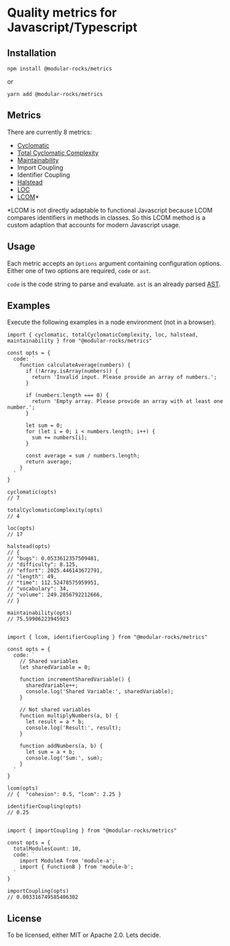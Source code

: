 # Quality metrics for Javascript/Typescript

## Installation

`npm install @modular-rocks/metrics`

or 

`yarn add @modular-rocks/metrics` 


## Metrics 

There are currently 8 metrics:

- [Cyclomatic](https://en.wikipedia.org/wiki/Cyclomatic_complexity)
- [Total Cyclomatic Complexity](https://softwareengineering.stackexchange.com/questions/101830/what-does-the-cyclomatic-complexity-of-my-code-mean)
- [Maintainability](https://sourcery.ai/blog/maintainability-index/)
- Import Coupling
- Identifier Coupling
- [Halstead](https://en.wikipedia.org/wiki/Halstead_complexity_measures)
- [LOC](https://en.wikipedia.org/wiki/Source_lines_of_code)
- [LCOM](https://en.wikipedia.org/wiki/Cohesion_(computer_science))*

*LCOM is not directly adaptable to functional Javascript because LCOM compares identifiers in methods in classes. So this LCOM method is a custom adaption that accounts for modern Javascript usage.

## Usage

Each metric accepts an `Options` argument containing configuration options. Either one of two options are required, `code` or `ast`. 

`code` is the code string to parse and evaluate. `ast` is an already parsed [AST](https://en.wikipedia.org/wiki/Abstract_syntax_tree).

## Examples

Execute the following examples in a node environment (not in a browser).

```
import { cyclomatic, totalCyclomaticComplexity, loc, halstead, maintainability } from "@modular-rocks/metrics"

const opts = {
  code: `
    function calculateAverage(numbers) {
      if (!Array.isArray(numbers)) {
        return 'Invalid input. Please provide an array of numbers.';
      }

      if (numbers.length === 0) {
        return 'Empty array. Please provide an array with at least one number.';
      }

      let sum = 0;
      for (let i = 0; i < numbers.length; i++) {
        sum += numbers[i];
      }

      const average = sum / numbers.length;
      return average;
    }
  `
}

cyclomatic(opts)
// 7

totalCyclomaticComplexity(opts)
// 4

loc(opts)
// 17 

halstead(opts)
// {
// "bugs": 0.0533612357509481,
// "difficulty": 8.125,
// "effort": 2025.446143672791,
// "length": 49,
// "time": 112.52478575959951,
// "vocabulary": 34,
// "volume": 249.2856792212666,
// }

maintainability(opts)
// 75.59906223945923

```

```

import { lcom, identifierCoupling } from "@modular-rocks/metrics"

const opts = {
  code: `
    // Shared variables
    let sharedVariable = 0;

    function incrementSharedVariable() {
      sharedVariable++;
      console.log('Shared Variable:', sharedVariable);
    }

    // Not shared variables
    function multiplyNumbers(a, b) {
      let result = a * b;
      console.log('Result:', result);
    }

    function addNumbers(a, b) {
      let sum = a + b;
      console.log('Sum:', sum);
    }
  `
}

lcom(opts)
// {  "cohesion": 0.5, "lcom": 2.25 }

identifierCoupling(opts)
// 0.25

```

```

import { importCoupling } from "@modular-rocks/metrics"

const opts = {
  totalModulesCount: 10,
  code: `
    import ModuleA from 'module-a';
    import { FunctionB } from 'module-b';
  `
}

importCoupling(opts)
// 0.003316749585406302

```

## License

To be licensed, either MIT or Apache 2.0. Lets decide.